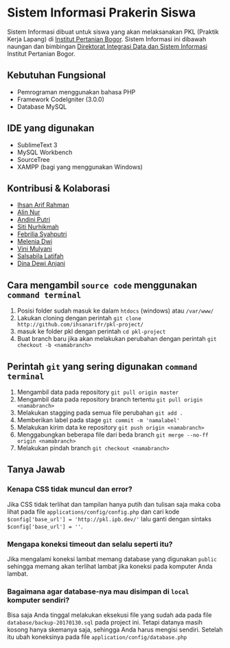 # Sistem Informasi Prakerin Siswa #
Sistem Informasi dibuat untuk siswa yang akan melaksanakan PKL (Praktik Kerja Lapang) di [Institut Pertanian Bogor](http://ipb.ac.id). Sistem Informasi ini dibawah naungan dan bimbingan [Direktorat Integrasi Data dan Sistem Informasi](http://ict.ipb.ac.id) Institut Pertanian Bogor.

## Kebutuhan Fungsional ##
* Pemrograman menggunakan bahasa PHP 
* Framework CodeIgniter (3.0.0)
* Database MySQL

## IDE yang digunakan ##
* SublimeText 3
* MySQL Workbench
* SourceTree
* XAMPP (bagi yang menggunakan Windows)

## Kontribusi & Kolaborasi ##
* [Ihsan Arif Rahman](http://github.com/ihsanarifr/)
* [Alin Nur](https://github.com/alinnural)
* [Andini Putri](https://github.com/andiniputri)
* [Siti Nurhikmah](https://github.com/SitiNurhikmah11)
* [Febrilia Syahputri](https://github.com/febriliasyahputri)
* [Melenia Dwi](https://github.com/meleniadwia22)
* [Vini Mulyani](https://github.com/vinimulyani)
* [Salsabila Latifah](https://github.com/salsabillalatifah00)
* [Dina Dewi Anjani](https://github.com/dinadewianjani)

## Cara mengambil `source code` menggunakan `command terminal`
1. Posisi folder sudah masuk ke dalam `htdocs` (windows) atau `/var/www/`
2. Lakukan cloning dengan perintah `git clone http://github.com/ihsanarifr/pkl-project/`
3. masuk ke folder pkl dengan perintah `cd pkl-project`
4. Buat branch baru jika akan melakukan perubahan dengan perintah `git checkout -b <namabranch>`

## Perintah `git` yang sering digunakan `command terminal`
1. Mengambil data pada repository `git pull origin master`
2. Mengambil data pada repository branch tertentu `git pull origin <namabranch>`
3. Melakukan stagging pada semua file perubahan `git add .`
4. Memberikan label pada stage `git commit -m 'namalabel'`
4. Melakukan kirim data ke repository `git push origin <namabranch>`
6. Menggabungkan beberapa file dari beda branch `git merge --no-ff origin <namabranch>`
7. Melakukan pindah branch `git checkout <namabranch>`

## Tanya Jawab
### Kenapa CSS tidak muncul dan error?
Jika CSS tidak terlihat dan tampilan hanya putih dan tulisan saja maka coba lihat pada file `applications/config/config.php` dan cari kode `$config['base_url'] = 'http://pkl.ipb.dev/'` lalu ganti dengan sintaks `$config['base_url'] = ''`.

### Mengapa koneksi timeout dan selalu seperti itu?
Jika mengalami koneksi lambat memang database yang digunakan `public` sehingga memang akan terlihat lambat jika koneksi pada komputer Anda lambat.

### Bagaimana agar database-nya mau disimpan di `local` komputer sendiri?
Bisa saja Anda tinggal melakukan eksekusi file yang sudah ada pada file `database/backup-20170130.sql` pada project ini. Tetapi datanya masih kosong hanya skemanya saja, sehingga Anda harus mengisi sendiri. Setelah itu ubah koneksinya pada file `application/config/database.php`